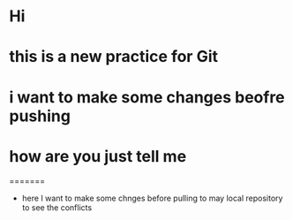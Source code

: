 # Hi

# this is a new practice for Git


# i want to make some changes beofre pushing
# how are you just tell me
=======


* here I want to make some chnges before pulling to may local repository to see the conflicts

